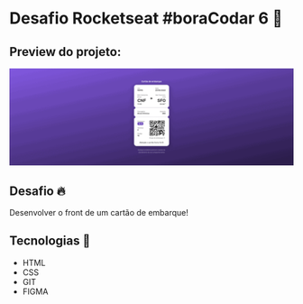 # Desafio Rocketseat #boraCodar 6 🚀

Preview do projeto:
---
![image_preview](https://github.com/vbruno96/boraCodar/blob/main/boarding-pass/assets/img/image_preview.gif)

## Desafio 🔥
Desenvolver o front de um cartão de embarque!

## Tecnologias 📡
* HTML
* CSS
* GIT
* FIGMA
